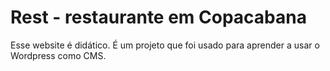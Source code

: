 # Rest - restaurante em Copacabana

Esse website é didático. É um projeto que foi usado para aprender a usar o Wordpress como CMS.
